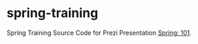 # spring-training

Spring Training Source Code for Prezi Presentation [Spring: 101](https://prezi.com/p/1zfkih_2quu3/?present=1).
